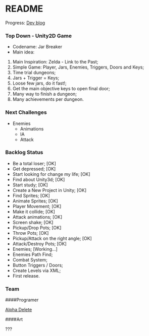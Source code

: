 # README #

Progress: [Dev blog](http://alphadelete.tumblr.com/)

### Top Down - Unity2D Game ###

* Codename: Jar Breaker
* Main idea:

1. Main Inspiration: Zelda - Link to the Past;
2. Simple Game: Player, Jars, Enemies, Triggers, Doors and Keys;
3. Time trial dungeons;
4. Jars + Trigger = Keys;
5. Loose few jars, do it fast!;
6. Get the main objective keys to open final door;
7. Many way to finish a dungeon;
8. Many achievements per dungeon.

### Next Challenges ###

+ Enemies
    * Animations
    * IA
    * Attack

### Backlog Status ###

* Be a total loser; [OK]
* Get depressed; [OK]
* Start looking for change my life; [OK]
* Find about Unity3d; [OK]
* Start study; [OK]
* Create a New Project in Unity; [OK]
* Find Sprites; [OK]
* Animate Sprites; [OK]
* Player Movement; [OK]
* Make it collide; [OK]
* Attack animations; [OK]
* Screen shake; [OK]
* Pickup/Drop Pots; [OK]
* Throw Pots; [OK]
* Pickup/Attack on the right angle; [OK]
* Attack/Destroy Pots; [OK]
* Enemies; [Working...]
* Enemies Path Find;
* Combat System;
* Button Triggers / Doors;
* Create Levels via XML;
* First release.

### Team ###

####Programer

[Alpha Delete](alphadelete@gmail.com)

####Art

???